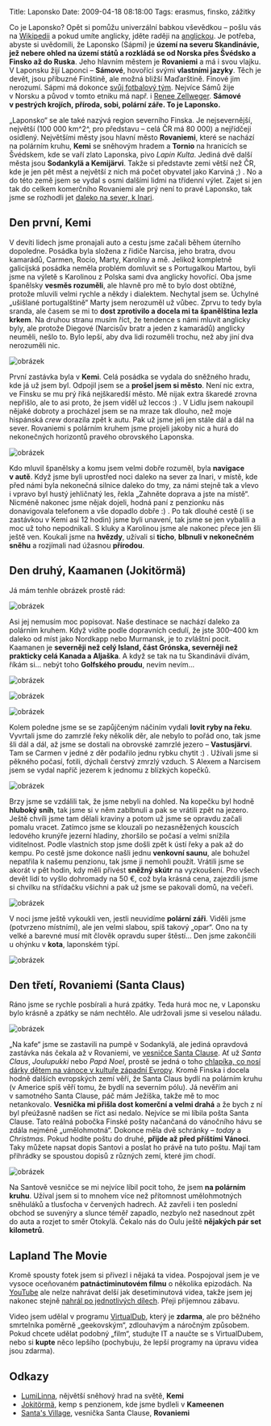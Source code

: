 Title: Laponsko
Date: 2009-04-18 08:18:00
Tags: erasmus, finsko, zážitky

Co je Laponsko? Opět si pomůžu univerzální babkou vševědkou – pošlu vás na [Wikipedii](http://cs.wikipedia.org/wiki/Laponsko) a pokud umíte anglicky, jděte raději na [anglickou](http://en.wikipedia.org/wiki/Sápmi_(area)). Je potřeba, abyste si uvědomili, že Laponsko (Sápmi) je **území na severu Skandinávie, jež nebere ohled na území států a rozkládá se od Norska přes Švédsko a Finsko až do Ruska**. Jeho hlavním městem je **Rovaniemi** a má i svou vlajku. V Laponsku žijí Laponci – **Sámové**, hovořící svými **vlastními jazyky**. Těch je devět, jsou příbuzné Finštině, ale možná bližší Maďarštině. Finové jim nerozumí. Sápmi má dokonce [svůj fotbalový tým](http://en.wikipedia.org/wiki/Sápmi_national_football_team). Nejvíce Sámů žije v Norsku a původ v tomto etniku má např. i [Renee Zellweger](http://en.wikipedia.org/wiki/Sami_people). **Sámové v pestrých krojích, příroda, sobi, polární záře. To je Laponsko.**

„Laponsko“ se ale také nazývá region severního Finska. Je nejsevernější, největší (100 000 km^2^, pro představu – celá ČR má 80 000) a nejřídčeji osídlený. Největšími městy jsou hlavní město **Rovaniemi**, které se nachází na polárním kruhu, **Kemi** se sněhovým hradem a **Tornio** na hranicích se Švédskem, kde se vaří zlato Laponska, pivo *Lapin Kulta*. Jediná dvě další města jsou **Sodankylä a Kemijärvi**. Takže si představte zemi větší než ČR, kde je jen pět měst a největší z nich má počet obyvatel jako Karviná ;) . No a do této země jsem se vydal s osmi dalšími lidmi na třídenní výlet. Zajet si jen tak do celkem komerčního Rovaniemi ale prý není to pravé Laponsko, tak jsme se rozhodli jet [daleko na sever, k Inari](http://maps.google.com/maps?f=q&source=s_q&hl=cs&geocode=&q=Inari,+Finsko&sll=68.903097,27.026367&sspn=4.1971,18.874512&ie=UTF8&ll=68.982046,27.026367&spn=1.994404,9.437256&t=h&z=7&iwloc=A).

## Den první, Kemi

V devíti lidech jsme pronajali auto a cestu jsme začali během úterního dopoledne. Posádka byla složena z řidiče Narcisa, jeho bratra, dvou kamarádů, Carmen, Rocío, Marty, Karoliny a mě. Jelikož kompletně galicijská posádka neměla problém domluvit se s Portugalkou Martou, byli jsme na výletě s Karolinou z Polska sami dva anglicky hovořící. Oba jsme španělsky **vesměs rozuměli**, ale hlavně pro mě to bylo dost obtížné, protože mluvili velmi rychle a někdy i dialektem. Nechytal jsem se. Úchylné „ušišlané portugalštině“ Marty jsem nerozuměl už vůbec. Zprvu to tedy byla sranda, ale časem se mi to **dost zprotivilo a docela mi ta španělština lezla krkem**. Na druhou stranu musím říct, že tendence s námi mluvit anglicky byly, ale protože Diegové (Narcisův bratr a jeden z kamarádů) anglicky neuměli, nešlo to. Bylo lepší, aby dva lidi rozuměli trochu, než aby jiní dva nerozuměli nic.

![obrázek](|filename|/images/95.jpg)

První zastávka byla v **Kemi**. Celá posádka se vydala do sněžného hradu, kde já už jsem byl. Odpojil jsem se a **prošel jsem si město**. Není nic extra, ve Finsku se mu prý říká nejškaredší město. Mě nijak extra škaredé zrovna nepřišlo, ale to asi proto, že jsem viděl už leccos :) . V Lidlu jsem nakoupil nějaké dobroty a procházel jsem se na mraze tak dlouho, než moje hispánská *crew* dorazila zpět k autu. Pak už jsme jeli jen stále dál a dál na sever. Rovaniemi s polárním kruhem jsme projeli jakoby nic a hurá do nekonečných horizontů pravého obrovského Laponska.

![obrázek](|filename|/images/96.jpg)

Kdo mluvil španělsky a komu jsem velmi dobře rozuměl, byla **navigace v autě**. Když jsme byli uprostřed noci daleko na sever za Inari, v místě, kde před námi byla nekonečná silnice daleko do tmy, za námi stejně tak a vlevo i vpravo byl hustý jehličnatý les, řekla „Zahněte doprava a jste na místě“. Nicméně nakonec jsme nějak dojeli, hodná paní z penzionku nás donavigovala telefonem a vše dopadlo dobře :) . Po tak dlouhé cestě (i se zastávkou v Kemi asi 12 hodin) jsme byli unavení, tak jsme se jen vybalili a moc už toho nepodnikali. S kluky a Karolinou jsme ale nakonec přece jen šli ještě ven. Koukali jsme na **hvězdy**, užívali si **ticho**, **blbnuli v nekonečném sněhu** a rozjímali nad úžasnou **přírodou**.

## Den druhý, Kaamanen (Jokitörmä)

Já mám tenhle obrázek prostě rád:

![obrázek](|filename|/images/97.jpg)

Asi jej nemusím moc popisovat. Naše destinace se nachází daleko za polárním kruhem. Když vidíte podle dopravních cedulí, že jste 300–400 km daleko od míst jako Nordkapp nebo Murmansk, je to zvláštní pocit. Kaamanen je **severněji než celý Island, část Grónska, severněji než prakticky celá Kanada a Aljaška**. A když se tak na tu Skandinávii dívám, říkám si… nebýt toho **Golfského proudu**, nevím nevím…

![obrázek](|filename|/images/98.jpg)

![obrázek](|filename|/images/99.jpg)

![obrázek](|filename|/images/101.jpg)

Kolem poledne jsme se se zapůjčeným náčiním vydali **lovit ryby na řeku**. Vyvrtali jsme do zamrzlé řeky několik děr, ale nebylo to pořád ono, tak jsme šli dál a dál, až jsme se dostali na obrovské zamrzlé jezero – **Vastusjärvi**. Tam se Carmen v jedné z děr podařilo jednu rybku chytit :) . Užívali jsme si pěkného počasí, fotili, dýchali čerstvý zmrzlý vzduch. S Alexem a Narcisem jsem se vydal napříč jezerem k jednomu z blízkých kopečků.

![obrázek](|filename|/images/100.jpg)

Brzy jsme se vzdálili tak, že jsme nebyli na dohled. Na kopečku byl hodně **hluboký sníh**, tak jsme si v něm zablbnuli a pak se vrátili zpět na jezero. Ještě chvíli jsme tam dělali kraviny a potom už jsme se opravdu začali pomalu vracet. Zatímco jsme se klouzali po nezasněžených kouscích ledového krunýře jezerní hladiny, zhoršilo se počasí a velmi snížila viditelnost. Podle vlastních stop jsme došli zpět k ústí řeky a pak až do kempu. Po cestě jsme dokonce našli jednu **venkovní saunu**, ale bohužel nepatřila k našemu penzionu, tak jsme ji nemohli použít. Vrátili jsme se akorát v pět hodin, kdy měli přivést **sněžný skútr** na vyzkoušení. Pro všech devět lidí to vyšlo dohromady na 50 €, což byla krásná cena, zajezdili jsme si chvilku na střídačku všichni a pak už jsme se pakovali domů, na večeři.

![obrázek](|filename|/images/102.jpg)

V noci jsme ještě vykoukli ven, jestli neuvidíme **polární záři**. Viděli jsme (potvrzeno místními), ale jen velmi slabou, spíš takový „opar“. Ono na ty velké a barevné musí mít člověk opravdu super štěstí… Den jsme zakončili u ohýnku v **kota**, laponském týpí.

![obrázek](|filename|/images/103.jpg)

## Den třetí, Rovaniemi (Santa Claus)

Ráno jsme se rychle posbírali a hurá zpátky. Teda hurá moc ne, v Laponsku bylo krásně a zpátky se nám nechtělo. Ale udržovali jsme si veselou náladu.

![obrázek](|filename|/images/104.jpg)

„Na kafe“ jsme se zastavili na pumpě v Sodankylä, ale jediná opravdová zastávka nás čekala až v Rovaniemi, ve [vesničce Santa Clause](http://en.wikipedia.org/wiki/Santa_Claus_Village). Ať už *Santa Claus*, *Joulupukki* nebo *Papá Noel*, prostě se jedná
o toho [chlapíka, co nosí dárky dětem na vánoce v kultuře západní Evropy](http://en.wikipedia.org/wiki/Father_Christmas). Kromě Finska i docela hodně dalších evropských zemí věří, že Santa Claus bydlí na polárním kruhu (v Americe spíš věří tomu, že bydlí na severním pólu). Já nevěřím ani v samotného Santa Clause, páč mám Ježíška, takže mě to moc netankovalo. **Vesnička mi přišla dost komerční a velmi drahá** a že bych z ní byl přeúžasně nadšen se říct asi nedalo. Nejvíce se mi líbila pošta Santa Clause. Tato reálná pobočka Finské pošty načančaná do vánočního hávu se zdála nejméně „umělohmotná“. Dokonce měla dvě schránky – *today* a *Christmas*. Pokud hodíte poštu do druhé, **přijde až před příštími Vánoci**. Taky můžete napsat dopis Santovi a poslat ho právě na tuto poštu. Mají tam přihrádky se spoustou dopisů z různých zemí, které jim chodí.

![obrázek](|filename|/images/105.jpg)

Na Santově vesničce se mi nejvíce líbil pocit toho, že jsem **na polárním kruhu**. Užíval jsem si to mnohem více než přítomnost umělohmotných sněhuláků a tlusťocha v červených hadrech. Až zavřeli i ten poslední obchod se suvenýry a slunce téměř zapadlo, nezbylo než nasednout zpět do auta a rozjet to směr Otokylä. Čekalo nás do Oulu ještě **nějakých pár set kilometrů**.

## Lapland The Movie

Kromě spousty fotek jsem si přivezl i nějaká ta videa. Pospojoval jsem je ve vysoce oceňovaném **patnáctiminutovém filmu** o několika epizodách. Na [YouTube](http://www.youtube.com/user/KaniiniLM) ale nelze nahrávat delší jak desetiminutová videa, takže jsem jej nakonec stejně [nahrál po jednotlivých dílech](http://www.youtube.com/view_play_list?p=D60FA75FFB9220F0). Přeji příjemnou zábavu.

Video jsem udělal v programu [VirtualDub](http://www.virtualdub.org/), který je **zdarma**, ale pro běžného smrtelníka poměrně „geekovským“, zdlouhavým a náročným způsobem. Pokud chcete udělat podobný „film“, studujte IT a naučte se s VirtualDubem, nebo si **kupte** něco lepšího (pochybuju, že lepší programy na úpravu videa jsou zdarma).

## Odkazy

-   [LumiLinna](http://www.snowcastle.net/en/), nějvětší sněhový hrad na světě, **Kemi**
-   [Jokitörmä](http://www.jokitorma.net/en/), kemp s penzionem, kde jsme bydleli v **Kameenen**
-   [Santa's Village](http://www.santaclausvillage.info/eng/village.htm), vesnička Santa Clause, **Rovaniemi**